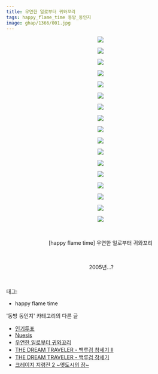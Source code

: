 ```yaml
---
title: 우연한 일로부터 귀와꼬리
tags: happy_flame_time 동방_동인지
image: ghap/1366/001.jpg
---
```

<div class="article">
<p style="text-align: center; clear: none; float: none;"><img src="{{ site.nasurl }}/ghap/1366/001.jpg"/></p>
<p style="text-align: center; clear: none; float: none;"><img src="{{ site.nasurl }}/ghap/1366/002.jpg"/></p>
<p style="text-align: center; clear: none; float: none;"><img src="{{ site.nasurl }}/ghap/1366/003.jpg"/></p>
<p style="text-align: center; clear: none; float: none;"><img src="{{ site.nasurl }}/ghap/1366/004.jpg"/></p>
<p style="text-align: center; clear: none; float: none;"><img src="{{ site.nasurl }}/ghap/1366/005.jpg"/></p>
<p style="text-align: center; clear: none; float: none;"><img src="{{ site.nasurl }}/ghap/1366/006.jpg"/></p>
<p style="text-align: center; clear: none; float: none;"><img src="{{ site.nasurl }}/ghap/1366/007.jpg"/></p>
<p style="text-align: center; clear: none; float: none;"><img src="{{ site.nasurl }}/ghap/1366/008.jpg"/></p>
<p style="text-align: center; clear: none; float: none;"><img src="{{ site.nasurl }}/ghap/1366/009.jpg"/></p>
<p style="text-align: center; clear: none; float: none;"><img src="{{ site.nasurl }}/ghap/1366/010.jpg"/></p>
<p style="text-align: center; clear: none; float: none;"><img src="{{ site.nasurl }}/ghap/1366/011.jpg"/></p>
<p style="text-align: center; clear: none; float: none;"><img src="{{ site.nasurl }}/ghap/1366/012.jpg"/></p>
<p style="text-align: center; clear: none; float: none;"><img src="{{ site.nasurl }}/ghap/1366/013.jpg"/></p>
<p style="text-align: center; clear: none; float: none;"><img src="{{ site.nasurl }}/ghap/1366/014.jpg"/></p>
<p style="text-align: center; clear: none; float: none;"><img src="{{ site.nasurl }}/ghap/1366/015.jpg"/></p>
<p style="text-align: center; clear: none; float: none;"><img src="{{ site.nasurl }}/ghap/1366/016.jpg"/></p>
<p style="text-align: center; clear: none; float: none;"><img src="{{ site.nasurl }}/ghap/1366/017.jpg"/></p>
<p style="text-align: center; clear: none; float: none;"><br/></p>
<p style="text-align: center; clear: none; float: none;">[happy flame time] 우연한 일로부터 귀와꼬리</p>
<p style="text-align: center; clear: none; float: none;"><br/></p>
<p style="text-align: center; clear: none; float: none;"> 2005년...?</p>
<p><br/></p>
</div><div class="tagTrail">
<p>태그: </p>
<ul>
<li>happy flame time</li>
</ul>
</div><div class="another">
<p>'동방 동인지' 카테고리의 다른 글</p>
<ul>
<li><a href="/2016-08-05-ghap_1368">인기투표</a></li>
<li><a href="/2016-08-05-ghap_1367">Nuesis</a></li>
<li><a href="/2016-08-05-ghap_1366">우연한 일로부터 귀와꼬리</a></li>
<li><a href="/2016-08-05-ghap_1365">THE DREAM TRAVELER - 백루검 창세기 Ⅱ</a></li>
<li><a href="/2016-08-05-ghap_1364">THE DREAM TRAVELER - 백루검 창세기</a></li>
<li><a href="/2016-08-05-ghap_1363">크레이지 지령전 2 ~옛도시의 장~</a></li>
</ul>
</div><div class="cb_module cb_fluid">
<div class="cb_wrt cb_profile">
</div><!-- commentList close -->
</div>
